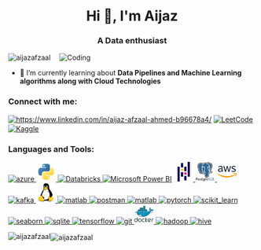 <!--<p align="center"> <img src="https://storage.googleapis.com/gweb-cloudblog-publish/original_images/DataAnalytics.gif" alt="banner" width="500" height="200" > </p>-->

<h1 align="center">Hi 👋, I'm Aijaz</h1>
<h3 align="center">A Data enthusiast</h3>
<img align="right" alt="Coding" width="400"src="https://media4.giphy.com/media/v1.Y2lkPTc5MGI3NjExMDBiMGM1NWNmNTNiNmYwZjhhNTRiYTBlYTJiZjY1MGE3NGFjY2E3MiZjdD1n/qgQUggAC3Pfv687qPC/giphy.gif">



<p align="left"> <img src="https://komarev.com/ghpvc/?username=aijazafzaal&label=Profile%20views&color=0e75b6&style=flat" alt="aijazafzaal" /> </p>

- 🌱 I’m currently learning about **Data Pipelines and Machine Learning algorithms along with Cloud Technologies**

<h3 align="left">Connect with me:</h3>
<p align="left">
<a href="https://www.linkedin.com/in/aijaz-afzaal-ahmed-b96678a4/" target="blank"><img align="center" src="https://raw.githubusercontent.com/rahuldkjain/github-profile-readme-generator/master/src/images/icons/Social/linked-in-alt.svg" alt="https://www.linkedin.com/in/aijaz-afzaal-ahmed-b96678a4/" height="30" width="40" /></a>
<a href="https://leetcode.com/aijazmir/" target="_blank">
  <img align="center" src="https://github.com/coreui/coreui-icons/blob/v2/svg/brand/cib-leetcode.svg" alt="LeetCode" height="30" width="40" />
</a>
<a href="https://www.kaggle.com/aijazafzaal" target="_blank">
  <img align="center" src="https://github.com/simple-icons/simple-icons/blob/develop/icons/kaggle.svg" alt="Kaggle" height="40" width="40" />
</a>


</p>

<h3 align="left">Languages and Tools:</h3>
<p align="left"> <a href="https://azure.microsoft.com/en-in/" target="_blank" rel="noreferrer"> <img src="https://www.vectorlogo.zone/logos/microsoft_azure/microsoft_azure-icon.svg" alt="azure" width="40" height="40"/>
  <a href="https://www.python.org" target="_blank" rel="noreferrer"> <img src="https://raw.githubusercontent.com/devicons/devicon/master/icons/python/python-original.svg" alt="python" width="40" height="40"/> </a></a>
  <a href="https://databricks.com" target="_blank" rel="noreferrer"><img src="https://www.vectorlogo.zone/logos/databricks/databricks-icon.svg" alt="Databricks" width="40" height="40"/>
</a> <a href="https://www.microsoft.com/en-us/powerbi/" target="_blank" rel="noreferrer">
  <img src="https://www.vectorlogo.zone/logos/microsoft_powerbi/microsoft_powerbi-icon.svg" alt="Microsoft Power BI" width="40" height="40"/></a>
  <a href="https://pandas.pydata.org/" target="_blank" rel="noreferrer"> <img src="https://raw.githubusercontent.com/devicons/devicon/2ae2a900d2f041da66e950e4d48052658d850630/icons/pandas/pandas-original.svg" alt="pandas" width="40" height="40"/> </a>
  <a href="https://www.postgresql.org" target="_blank" rel="noreferrer"> <img src="https://raw.githubusercontent.com/devicons/devicon/master/icons/postgresql/postgresql-original-wordmark.svg" alt="postgresql" width="40" height="40"/> </a>   <a href="https://aws.amazon.com" target="_blank" rel="noreferrer"> <img src="https://raw.githubusercontent.com/devicons/devicon/master/icons/amazonwebservices/amazonwebservices-original-wordmark.svg" alt="aws" width="40" height="40"/> </a> 
 <a href="https://kafka.apache.org/" target="_blank" rel="noreferrer"> <img src="https://www.vectorlogo.zone/logos/apache_kafka/apache_kafka-icon.svg" alt="kafka" width="40" height="40"/> </a> <a href="https://www.linux.org/" target="_blank" rel="noreferrer"> <img src="https://raw.githubusercontent.com/devicons/devicon/master/icons/linux/linux-original.svg" alt="linux" width="40" height="40"/> </a> <a href="https://www.mathworks.com/" target="_blank" rel="noreferrer"> <img src="https://upload.wikimedia.org/wikipedia/commons/2/21/Matlab_Logo.png" alt="matlab" width="40" height="40"/> </a>  <a href="https://postman.com" target="_blank" rel="noreferrer"> <img src="https://www.vectorlogo.zone/logos/getpostman/getpostman-icon.svg" alt="postman" width="40" height="40"/> </a> <a href="https://www.mathworks.com/" target="_blank" rel="noreferrer"> <img src="https://upload.wikimedia.org/wikipedia/commons/2/21/Matlab_Logo.png" alt="matlab" width="40" height="40"/> </a><a href="https://pytorch.org/" target="_blank" rel="noreferrer"> <img src="https://www.vectorlogo.zone/logos/pytorch/pytorch-icon.svg" alt="pytorch" width="40" height="40"/> </a> <a href="https://scikit-learn.org/" target="_blank" rel="noreferrer"> <img src="https://upload.wikimedia.org/wikipedia/commons/0/05/Scikit_learn_logo_small.svg" alt="scikit_learn" width="40" height="40"/> </a>
  <a href="https://seaborn.pydata.org/" target="_blank" rel="noreferrer"> <img src="https://seaborn.pydata.org/_images/logo-mark-lightbg.svg" alt="seaborn" width="40" height="40"/> </a> <a href="https://www.sqlite.org/" target="_blank" rel="noreferrer"> <img src="https://www.vectorlogo.zone/logos/sqlite/sqlite-icon.svg" alt="sqlite" width="40" height="40"/> </a> <a href="https://www.tensorflow.org" target="_blank" rel="noreferrer"> <img src="https://www.vectorlogo.zone/logos/tensorflow/tensorflow-icon.svg" alt="tensorflow" width="40" height="40"/> </a><a href="https://git-scm.com/" target="_blank" rel="noreferrer"> <img src="https://www.vectorlogo.zone/logos/git-scm/git-scm-icon.svg" alt="git" width="40" height="40"/> </a><a href="https://www.docker.com/" target="_blank" rel="noreferrer"> <img src="https://raw.githubusercontent.com/devicons/devicon/master/icons/docker/docker-original-wordmark.svg" alt="docker" width="40" height="40"/> </a><a href="https://hadoop.apache.org/" target="_blank" rel="noreferrer"> <img src="https://www.vectorlogo.zone/logos/apache_hadoop/apache_hadoop-icon.svg" alt="hadoop" width="40" height="40"/> </a> <a href="https://hive.apache.org/" target="_blank" rel="noreferrer"> <img src="https://www.vectorlogo.zone/logos/apache_hive/apache_hive-icon.svg" alt="hive" width="40" height="40"/> </a> </p>

<p><img align="left" src="https://github-readme-stats.vercel.app/api/top-langs?username=aijazafzaal&show_icons=true&locale=en&layout=compact" alt="aijazafzaal" /></p>

<!--<p>&nbsp;<img align="center" src="https://github-readme-stats.vercel.app/api?username=aijazafzaal&show_icons=true&locale=en" alt="aijazafzaal" /></p>-->

<p><img align="center" src="https://github-readme-streak-stats.herokuapp.com/?user=aijazafzaal&" alt="aijazafzaal" /></p>
